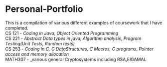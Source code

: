 # Personal-Portfolio
This is a compilation of various different examples of coursework that I have completed.   
CS 121 - _Coding in Java, Object Oriented Programming_     
CS 221 - _Abstract Data types in java, Algorithm analysis, Program Testing(Unit Tests, Random tests)_  
CS 253 - _Coding in C, C DataStructures, C Macros, C programs, Pointer access and memory allocation_  
MATH307 - _various general Cryptosystems including RSA,ElGAMAL
